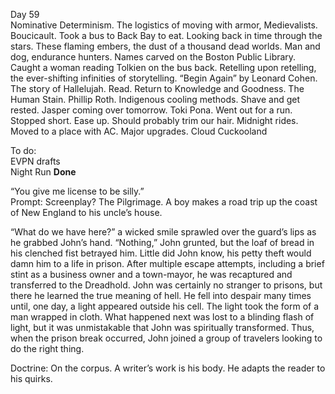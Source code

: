 Day 59  
Nominative Determinism. The logistics of moving with armor, Medievalists. Boucicault. Took a bus to Back Bay to eat.  Looking back in time through the stars. These flaming embers, the dust of a thousand dead worlds. Man and dog, endurance hunters. Names carved on the Boston Public Library. Caught a woman reading Tolkien on the bus back. Retelling upon retelling, the ever-shifting infinities of storytelling. “Begin Again” by Leonard Cohen. The story of Hallelujah. Read. Return to Knowledge and Goodness. The Human Stain. Phillip Roth. Indigenous cooling methods. Shave and get rested. Jasper coming over tomorrow. Toki Pona. Went out for a run. Stopped short. Ease up. Should probably trim our hair. Midnight rides. Moved to a place with AC. Major upgrades. Cloud Cuckooland

To do:  
EVPN drafts  
Night Run **Done**

“You give me license to be silly.”  
Prompt: Screenplay? The Pilgrimage. A boy makes a road trip up the coast of New England to his uncle’s house. 

“What do we have here?” a wicked smile sprawled over the guard’s lips as he grabbed John’s hand. “Nothing,” John grunted, but the loaf of bread in his clenched fist betrayed him. Little did John know, his petty theft would damn him to a life in prison. After multiple escape attempts, including a brief stint as a business owner and a town-mayor, he was recaptured and transferred to the Dreadhold. John was certainly no stranger to prisons, but there he learned the true meaning of hell. He fell into despair many times until, one day, a light appeared outside his cell. The light took the form of a man wrapped in cloth. What happened next was lost to a blinding flash of light, but it was unmistakable that John was spiritually transformed. Thus, when the prison break occurred, John joined a group of travelers looking to do the right thing. 

Doctrine: On the corpus. A writer’s work is his body. He adapts the reader to his quirks.
